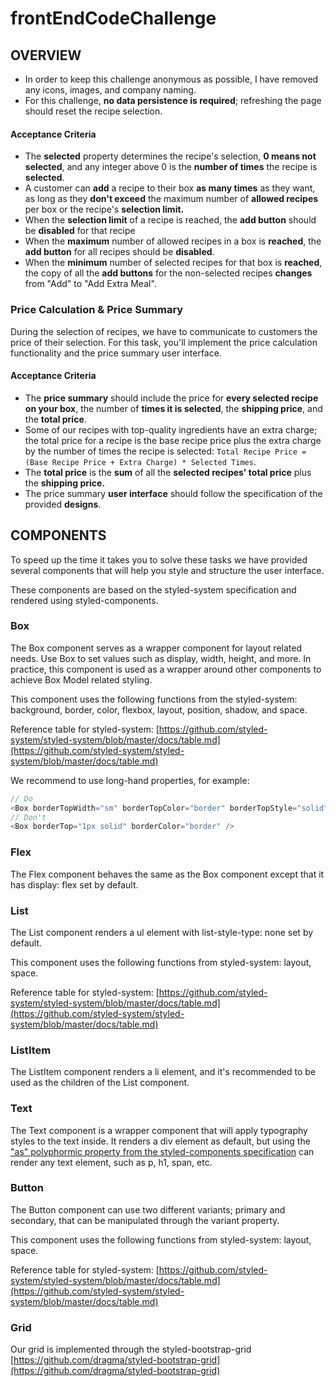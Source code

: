 # frontEndCodeChallenge
## OVERVIEW
* In order to keep this challenge anonymous as possible, I have removed any icons, images, and company naming. 
*   For this challenge, **no data persistence is required**; refreshing the page should reset the recipe selection.

#### Acceptance Criteria

*   The **selected** property determines the recipe's selection, **0 means not selected**, and any integer above 0 is the **number of times** the recipe is **selected**.
*   A customer can **add** a recipe to their box **as many times** as they want, as long as they **don't exceed** the maximum number of **allowed recipes** per box or the recipe's **selection limit.**
*   When the **selection limit** of a recipe is reached, the **add button** should be **disabled** for that recipe
*   When the **maximum** number of allowed recipes in a box is **reached**, the **add button** for all recipes should be **disabled**.
*   When the **minimum** number of selected recipes for that box is **reached**, the copy of all the **add buttons** for the non-selected recipes **changes** from "Add" to "Add Extra Meal".


### Price Calculation & Price Summary

During the selection of recipes, we have to communicate to customers the price of their selection. For this task, you'll implement the price calculation functionality and the price summary user interface.


#### Acceptance Criteria

*   The **price summary** should include the price for **every selected recipe on your box**, the number of **times it is selected**, the **shipping price**, and the **total price**.
*   Some of our recipes with top-quality ingredients have an extra charge; the total price for a recipe is the base recipe price plus the extra charge by the number of times the recipe is selected: `Total Recipe Price = (Base Recipe Price + Extra Charge) * Selected Times`.
*   The **total price** is the **sum** of all the **selected recipes' total price** plus the **shipping price.**
*   The price summary **user interface** should follow the specification of the provided **designs**.


## COMPONENTS

To speed up the time it takes you to solve these tasks we have provided several components that will help you style and structure the user interface.

These components are based on the styled-system specification and rendered using styled-components.


### Box

The Box component serves as a wrapper component for layout related needs. Use Box to set values such as display, width, height, and more. In practice, this component is used as a wrapper around other components to achieve Box Model related styling.

This component uses the following functions from the styled-system: background, border, color, flexbox, layout, position, shadow, and space.

Reference table for styled-system: [https://github.com/styled-system/styled-system/blob/master/docs/table.md](https://github.com/styled-system/styled-system/blob/master/docs/table.md)

We recommend to use long-hand properties, for example:

```js
// Do
<Box borderTopWidth="sm" borderTopColor="border" borderTopStyle="solid" />
// Don't
<Box borderTop="1px solid" borderColor="border" />
```

### Flex

The Flex component behaves the same as the Box component except that it has display: flex set by default.


### List

The List component renders a ul element with list-style-type: none set by default.

This component uses the following functions from styled-system: layout, space.

Reference table for styled-system: [https://github.com/styled-system/styled-system/blob/master/docs/table.md](https://github.com/styled-system/styled-system/blob/master/docs/table.md)


### ListItem

The ListItem component renders a li element, and it's recommended to be used as the children of the List component.


### Text

The Text component is a wrapper component that will apply typography styles to the text inside. It renders a div element as default, but using the ["as" polyphormic property from the styled-components specification](https://styled-components.com/docs/api#as-polymorphic-prop) can render any text element, such as p, h1, span, etc.


### Button

The Button component can use two different variants; primary and secondary, that can be manipulated through the variant property.

This component uses the following functions from styled-system: layout, space.

Reference table for styled-system: [https://github.com/styled-system/styled-system/blob/master/docs/table.md](https://github.com/styled-system/styled-system/blob/master/docs/table.md)


### Grid

Our grid is implemented through the styled-bootstrap-grid [https://github.com/dragma/styled-bootstrap-grid](https://github.com/dragma/styled-bootstrap-grid)
